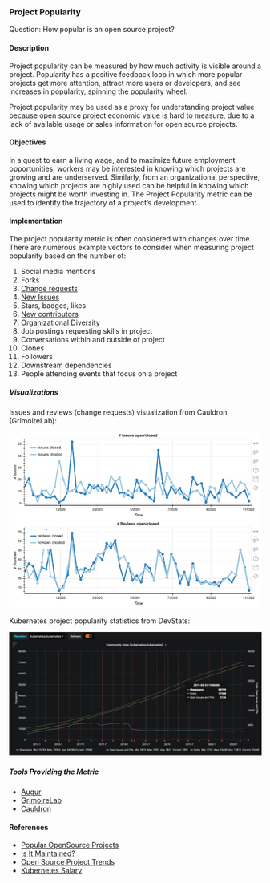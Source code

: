 ### Project Popularity
Question: How popular is an open source project?  

#### Description  
Project popularity can be measured by how much activity is visible around a project. Popularity has a positive feedback loop in which more popular projects get more attention, attract more users or developers, and see increases in popularity, spinning the popularity wheel.

Project popularity may be used as a proxy for understanding project value because open source project economic value is hard to measure, due to a lack of available usage or sales information for open source projects.

#### Objectives  
In a quest to earn a living wage, and to maximize future employment opportunities, workers may be interested in knowing which projects are growing and are underserved. Similarly, from an organizational perspective, knowing which projects are highly used can be helpful in knowing which projects might be worth investing in. The Project Popularity metric can be used to identify the trajectory of a project’s development.

#### Implementation
The project popularity metric is often considered with changes over time. There are numerous example vectors to consider when measuring project popularity based on the number of:

1. Social media mentions
1. Forks
1. [Change requests](https://chaoss.community/metric-change-requests/)
1. [New Issues](https://chaoss.community/metric-issues-new/)
1. Stars, badges, likes
1. [New contributors](https://chaoss.community/metric-new-contributors/)
1. [Organizational Diversity](https://chaoss.community/metric-organizational-diversity/)
1. Job postings requesting skills in project
1. Conversations within and outside of project
1. Clones
1. Followers
1. Downstream dependencies
1. People attending events that focus on a project

##### Visualizations

Issues and reviews (change requests) visualization from Cauldron (GrimoireLab):

![Issues and reviews](images/project-popularity_issues-and-reviews.png)


Kubernetes project popularity statistics from DevStats:

![Kubernetes_project_popularity](images/project-popularity_kubernetes.png)

##### Tools Providing the Metric
* [Augur](https://github.com/chaoss/augur)
* [GrimoireLab](https://chaoss.github.io/grimoirelab/)
* [Cauldron](https://cauldron.io/)
#### References
- [Popular OpenSource Projects](http://blog.honeypot.io/most-exciting-open-source-projects-2018/)
- [Is It Maintained?](https://isitmaintained.com/)
- [Open Source Project Trends](https://github.blog/2018-02-08-open-source-project-trends-for-2018/)
- [Kubernetes Salary](https://www.payscale.com/research/US/Skill=Kubernetes/Salary)
